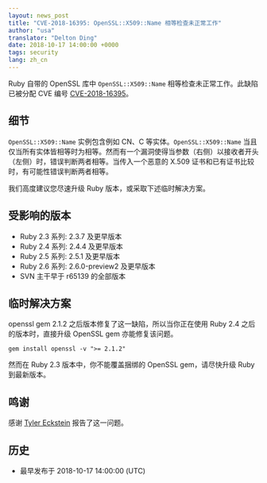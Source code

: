 ```yaml
---
layout: news_post
title: "CVE-2018-16395: OpenSSL::X509::Name 相等检查未正常工作"
author: "usa"
translator: "Delton Ding"
date: 2018-10-17 14:00:00 +0000
tags: security
lang: zh_cn
---
```


Ruby 自带的 OpenSSL 库中 `OpenSSL::X509::Name` 相等检查未正常工作。此缺陷已被分配 CVE 编号 [CVE-2018-16395](http://cve.mitre.org/cgi-bin/cvename.cgi?name=CVE-2018-16395)。

## 细节

`OpenSSL::X509::Name` 实例包含例如 CN、C 等实体。`OpenSSL::X509::Name` 当且仅当所有实体皆相等时为相等。然而有一个漏洞使得当参数（右侧）以接收者开头（左侧）时，错误判断两者相等。当传入一个恶意的 X.509 证书和已有证书比较时，有可能性错误判断两者相等。

我们高度建议您尽速升级 Ruby 版本，或采取下述临时解决方案。

## 受影响的版本

* Ruby 2.3 系列: 2.3.7 及更早版本
* Ruby 2.4 系列: 2.4.4 及更早版本
* Ruby 2.5 系列: 2.5.1 及更早版本
* Ruby 2.6 系列: 2.6.0-preview2 及更早版本
* SVN 主干早于 r65139 的全部版本

## 临时解决方案

openssl gem 2.1.2 之后版本修复了这一缺陷，所以当你正在使用 Ruby 2.4 之后的版本时，直接升级 OpenSSL gem 亦能修复该问题。

```
gem install openssl -v ">= 2.1.2"
```

然而在 Ruby 2.3 版本中，你不能覆盖捆绑的 OpenSSL gem，请尽快升级 Ruby 到最新版本。

## 鸣谢

感谢 [Tyler Eckstein](https://hackerone.com/tylereckstein) 报告了这一问题。

## 历史

* 最早发布于 2018-10-17 14:00:00 (UTC)

